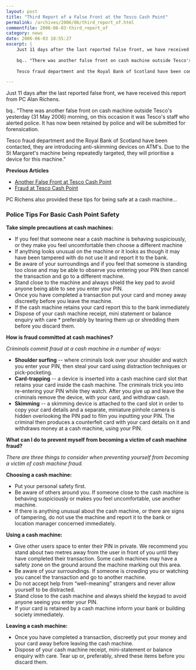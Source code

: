 ```yaml
---
layout: post
title: "Third Report of a False Front at the Tesco Cash Point"
permalink: /archives/2006/06/third_report_of.html
commentfile: 2006-06-03-third_report_of
category: news
date: 2006-06-03 18:55:27
excerpt: |
    Just 11 days after the last reported false front, we have received this report from PC Alan Richens.
    
    bq.. "There was another false front on cash machine outside Tesco's yesterday (31 May 2006) morning, on this occasion it was Tesco's staff who alerted police. It has now been retained by police and will be submitted for forensication.
    
    Tesco fraud department and the Royal Bank of Scotland have been contacted, they are introducing anti-skimming devices on ATM's. Due to the St Margaret's machine being repeatedly targeted, they will prioritise a device for this machine."

---
```


Just 11 days after the last reported false front, we have received this report from PC Alan Richens.

bq.. "There was another false front on cash machine outside Tesco's yesterday (31 May 2006) morning, on this occasion it was Tesco's staff who alerted police. It has now been retained by police and will be submitted for forensication.

Tesco fraud department and the Royal Bank of Scotland have been contacted, they are introducing anti-skimming devices on ATM's. Due to the St Margaret's machine being repeatedly targeted, they will prioritise a device for this machine."

**Previous Articles**

-   [Another False Front at Tesco Cash Point](/archives/2006/05/another_false_f.html)
-   [Fraud at Tesco Cash Point](/archives/2006/05/potential_fraud.html)

PC Richens also provided these tips for being safe at a cash machine...

### Police Tips For Basic Cash Point Safety

**Take simple precautions at cash machines:**

-   If you feel that someone near a cash machine is behaving suspiciously, or they make you feel uncomfortable then choose a different machine
-   If anything looks unusual on the machine or it looks as though it may have been tampered with do not use it and report it to the bank.
-   Be aware of your surroundings and if you feel that someone is standing too close and may be able to observe you entering your PIN then cancel the transaction and go to a different machine.
-   Stand close to the machine and always shield the key pad to avoid anyone being able to see you enter your PIN.
-   Once you have completed a transaction put your card and money away discreetly before you leave the machine.
-   If the cash machine retains your card report this to the bank immediately
-   Dispose of your cash machine receipt, mini statement or balance enquiry with care \* preferably by tearing them up or shredding them before you discard them.

**How is fraud committed at cash machines?**

*Criminals commit fraud at a cash machine in a number of ways:*

-   **Shoulder surfing** -- where criminals look over your shoulder and watch you enter your PIN, then steal your card using distraction techniques or pick-pocketing.
-   **Card-trapping** -- a device is inserted into a cash machine card slot that retains your card inside the cash machine. The criminals trick you into re-entering your PIN while they watch. After you give up and leave the criminals remove the device, with your card, and withdraw cash.
-   **Skimming** -- a skimming device is attached to the card slot in order to copy your card details and a separate, miniature pinhole camera is hidden overlooking the PIN pad to film you inputting your PIN. The criminal then produces a counterfeit card with your card details on it and withdraws money at a cash machine, using your PIN.

**What can I do to prevent myself from becoming a victim of cash machine fraud?**

*There are three things to consider when preventing yourself from becoming a victim of cash machine fraud.*

**Choosing a cash machine:**

-   Put your personal safety first.
-   Be aware of others around you. If someone close to the cash machine is behaving suspiciously or makes you feel uncomfortable, use another machine.
-   If there is anything unusual about the cash machine, or there are signs of tampering, do not use the machine and report it to the bank or location manager concerned immediately.

**Using a cash machine:**

-   Give other users space to enter their PIN in private. We recommend you stand about two metres away from the user in front of you until they have completed their transaction. Some cash machines may have a safety zone on the ground around the machine marking out this area.
-   Be aware of your surroundings. If someone is crowding you or watching you cancel the transaction and go to another machine.
-   Do not accept help from “well-meaning” strangers and never allow yourself to be distracted.
-   Stand close to the cash machine and always shield the keypad to avoid anyone seeing you enter your PIN.
-   If your card is retained by a cash machine inform your bank or building society immediately.

**Leaving a cash machine:**

-   Once you have completed a transaction, discreetly put your money and your card away before leaving the cash machine.
-   Dispose of your cash machine receipt, mini-statement or balance enquiry with care. Tear up or, preferably, shred these items before you discard them.

